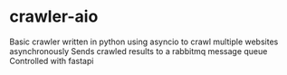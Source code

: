 # crawler-aio
Basic crawler written in python using asyncio to crawl multiple websites asynchronously
Sends crawled results to a rabbitmq message queue
Controlled with fastapi
